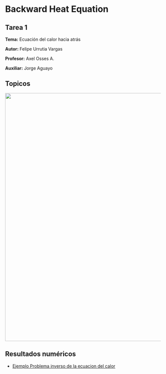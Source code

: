 # Backward Heat Equation
## Tarea 1

**Tema:** Ecuación del calor hacia atrás

**Autor:** Felipe Urrutia Vargas

**Profesor:** Axel Osses A.

**Auxiliar:** Jorge Aguayo

## Topicos
<img width="800" src="citation_net.png">

## Resultados numéricos

* [Ejemplo Problema inverso de la ecuacion del calor](Ejemplo%20Problema%20inverso%20de%20la%20ecuacion%20del%20calor.ipynb)
